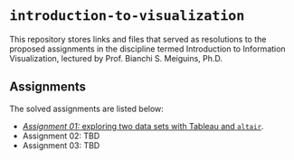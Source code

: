 # `introduction-to-visualization`

This repository stores links and files that served as resolutions to the proposed assignments in the discipline termed Introduction to Information Visualization, lectured by Prof. Bianchi S. Meiguins, Ph.D.

## Assignments

The solved assignments are listed below:

- [*Assignment 01:* exploring two data sets with Tableau and `altair`](https://github.com/imatheussm/introduction-to-visualization/main/assignment_01).
- Assignment 02: TBD
- Assignment 03: TBD
